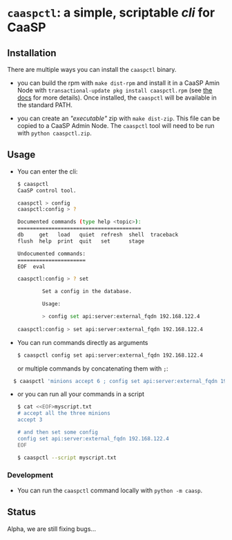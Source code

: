 # `caaspctl`: a simple, scriptable _cli_ for CaaSP

## Installation

There are multiple ways you can install the `caaspctl` binary.

* you can build the rpm with `make dist-rpm` and install it in a
  CaaSP Amin Node with `transactional-update pkg install caaspctl.rpm`
  (see [the docs](https://www.suse.com/documentation/suse-caasp-3/singlehtml/book_caasp_admin/book_caasp_admin.html#sec.admin.software.transactional-updates.command)
  for more details). Once installed, the `caaspctl` will be available in
  the standard PATH.

* you can create an _"executable"_ zip with `make dist-zip`. This file can
  be copied to a CaaSP Admin Node. The `caaspctl` tool will need to be
  run with `python caaspctl.zip`.

## Usage

* You can enter the cli:

  ```bash
  $ caaspctl
  CaaSP control tool.
  
  caaspctl > config
  caaspctl:config > ?
  
  Documented commands (type help <topic>):
  ========================================
  db     get   load   quiet  refresh  shell  traceback
  flush  help  print  quit   set      stage
  
  Undocumented commands:
  ======================
  EOF  eval
  
  caaspctl:config > ? set
  
          Set a config in the database.
  
          Usage:
  
          > config set api:server:external_fqdn 192.168.122.4
          
  caaspctl:config > set api:server:external_fqdn 192.168.122.4
  ```

* You can run commands directly as arguments

  ```bash
  $ caaspctl config set api:server:external_fqdn 192.168.122.4
  ```

  or multiple commands by concatenating them with `;`:

```bash
  $ caaspctl 'minions accept 6 ; config set api:server:external_fqdn 192.168.122.4'
  ```

* or you can run all your commands in a script

  ```bash
  $ cat <<EOF>myscript.txt
  # accept all the three minions
  accept 3
  
  # and then set some config
  config set api:server:external_fqdn 192.168.122.4
  EOF
  
  $ caaspctl --script myscript.txt
  ```

### Development

* You can run the `caaspctl` command locally with `python -m caasp`.

## Status

Alpha, we are still fixing bugs...



